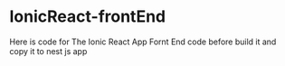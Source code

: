 # IonicReact-frontEnd


Here is code for The Ionic React App Fornt End code before build it and copy it to nest js app 
